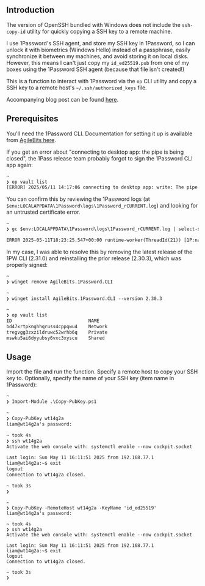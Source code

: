 ## Introduction

The version of OpenSSH bundled with Windows does not include the `ssh-copy-id` utility for quickly copying a SSH key to a remote machine.

I use 1Password's SSH agent, and store my SSH key in 1Password, so I can unlock it with biometrics (Windows Hello) instead of a passphrase, easily synchronize it between my machines, and avoid storing it on local disks. However, this means I can't just copy my `id_ed25519.pub` from one of my boxes using the 1Password SSH agent (because that file isn't created!)

This is a function to interact with 1Password via the `op` CLI utility and copy a SSH key to a remote host's `~/.ssh/authorized_keys` file.

Accompanying blog post can be found [here](https://wporter.org/lazy-powershell-ssh-copy-id-for-windows-with-ssh-keys-stored-in-1password/).

## Prerequisites

You'll need the 1Password CLI. Documentation for setting it up is available from [AgileBits here](https://developer.1password.com/docs/cli/get-started/#install).

If you get an error about "connecting to desktop app: the pipe is being closed", the 1Pass release team probably forgot to sign the 1Password CLI app again:

```txt
~
❯ op vault list
[ERROR] 2025/05/11 14:17:06 connecting to desktop app: write: The pipe is being closed.
```

 You can confirm this by reviewing the 1Password logs (at `$env:LOCALAPPDATA\1Password\logs\1Password_rCURRENT.log`) and looking for an untrusted certificate error.

```txt
~
❯ gc $env:LOCALAPPDATA\1Password\logs\1Password_rCURRENT.log | select-string UntrustedFileCertificate

ERROR 2025-05-11T18:23:25.547+00:00 runtime-worker(ThreadId(21)) [1P:native-messaging\op-native-core-integration\src\lib.rs:647] Failed to accept new connection.: PipeAuthError(UntrustedFileCertificate(WinApi(Error HRESULT(0x800B0100): No signature was present in the subject.)))
```

In my case, I was able to resolve this by removing the latest release of the 1PW CLI (2.31.0) and reinstalling the prior release (2.30.3), which was properly signed:

```txt
~
❯ winget remove AgileBits.1Password.CLI

~
❯ winget install AgileBits.1Password.CLI --version 2.30.3

~
❯ op vault list
ID                            NAME
bd47xrtpknghhqruss4cppqwu4    Network
tregvgg3zxzildruwc52wrhb6q    Private
mswku5ai6dyyubsy6vxc3xyscu    Shared
```

## Usage

Import the file and run the function. Specify a remote host to copy your SSH key to. Optionally, specify the name of your SSH key (item name in 1Password):

```txt
~
❯ Import-Module .\Copy-PubKey.ps1
```

```txt
~
❯ Copy-PubKey wt14g2a
liam@wt14g2a's password:

~ took 4s
❯ ssh wt14g2a
Activate the web console with: systemctl enable --now cockpit.socket

Last login: Sun May 11 16:11:51 2025 from 192.168.77.1
liam@wt14g2a:~$ exit
logout
Connection to wt14g2a closed.

~ took 3s
❯
```

```
~
❯ Copy-PubKey -RemoteHost wt14g2a -KeyName 'id_ed25519'
liam@wt14g2a's password:

~ took 4s
❯ ssh wt14g2a
Activate the web console with: systemctl enable --now cockpit.socket

Last login: Sun May 11 16:11:51 2025 from 192.168.77.1
liam@wt14g2a:~$ exit
logout
Connection to wt14g2a closed.

~ took 3s
❯
```